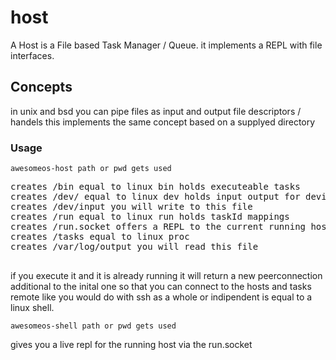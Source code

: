 # host
A Host is a File based Task Manager / Queue. it implements a REPL with file interfaces.

## Concepts
in unix and bsd you can pipe files as input and output file descriptors / handels
this implements the same concept based on a supplyed directory

### Usage
```
awesomeos-host path or pwd gets used
```
<pre>
creates /bin equal to linux bin holds executeable tasks
creates /dev/ equal to linux dev holds input output for devices.
creates /dev/input you will write to this file
creates /run equal to linux run holds taskId mappings
creates /run.socket offers a REPL to the current running host equal to a shell session.
creates /tasks equal to linux proc
creates /var/log/output you will read this file

</pre>

if you execute it and it is already running it will return a new peerconnection additional to the inital one so that you can connect to 
the hosts and tasks remote like you would do with ssh as a whole or indipendent is equal to a linux shell.



```
awesomeos-shell path or pwd gets used
```
gives you a live repl for the running host via the run.socket 
